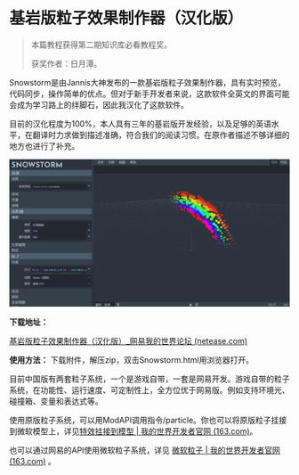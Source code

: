 # 基岩版粒子效果制作器（汉化版）

> 本篇教程获得第二期知识库必看教程奖。
>
> 获奖作者：日月潭。

Snowstorm是由Jannis大神发布的一款基岩版粒子效果制作器，具有实时预览，代码同步，操作简单的优点。但对于新手开发者来说，这款软件全英文的界面可能会成为学习路上的绊脚石，因此我汉化了这款软件。 

目前的汉化程度为100%，本人具有三年的基岩版开发经验，以及足够的英语水平，在翻译时力求做到描述准确，符合我们的阅读习惯。在原作者描述不够详细的地方也进行了补充。

![img](./images/6_0.png)



**下载地址：** 

[基岩版粒子效果制作器（汉化版）_网易我的世界论坛 (netease.com)](https://mc.netease.com/thread-916458-1-1.html) 

**使用方法：** 下载附件，解压zip，双击Snowstorm.html用浏览器打开。 

目前中国版有两套粒子系统，一个是游戏自带，一套是网易开发。游戏自带的粒子系统，在功能性、运行速度、可定制性上，全方位优于网易版。例如支持环境光、碰撞箱、变量和表达式等。 

使用原版粒子系统，可以用ModAPI调用指令/particle。你也可以将原版粒子挂接到微软模型上，详见[特效挂接到模型 | 我的世界开发者官网 (163.com)](https://mc.163.com/dev/mcmanual/mc-dev/mcguide/16-%E7%BE%8E%E6%9C%AF/9-%E7%89%B9%E6%95%88/40-%E7%89%B9%E6%95%88%E6%8C%82%E6%8E%A5%E5%88%B0%E6%A8%A1%E5%9E%8B.html?key=%E5%BE%AE%E8%BD%AF%E7%B2%92%E5%AD%90&docindex=1&type=0#%E7%89%B9%E6%95%88%E6%8C%82%E6%8E%A5%E5%88%B0%E6%A8%A1%E5%9E%8B)。

也可以通过网易的API使用微软粒子系统，详见 [微软粒子 | 我的世界开发者官网 (163.com)](https://mc.163.com/dev/mcmanual/mc-dev/mcdocs/1-ModAPI/%E6%8E%A5%E5%8F%A3/%E7%89%B9%E6%95%88/%E5%BE%AE%E8%BD%AF%E7%B2%92%E5%AD%90.html?catalog=1) 。